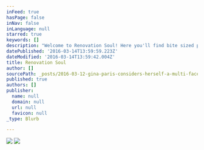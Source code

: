 ```yaml
---
inFeed: true
hasPage: false
inNav: false
inLanguage: null
starred: true
keywords: []
description: "Welcome to Renovation Soul! Here you'll find bite sized portions of wisdom for your spirit. "
datePublished: '2016-03-14T13:59:59.223Z'
dateModified: '2016-03-14T13:59:42.004Z'
title: Renovation Soul
author: []
sourcePath: _posts/2016-03-12-gina-paris-considers-herself-a-multi-faceted-renovation-soul.md
published: true
authors: []
publisher:
  name: null
  domain: null
  url: null
  favicon: null
_type: Blurb

---
```

![](https://the-grid-user-content.s3-us-west-2.amazonaws.com/9e0ee770-b02f-408d-afdc-26259ca601c2.jpg)
![](https://the-grid-user-content.s3-us-west-2.amazonaws.com/eebfcae2-5c7d-491c-9160-5ebe19632c48.jpg)